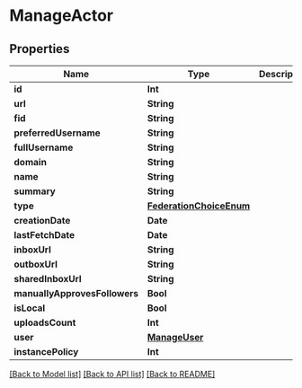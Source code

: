 # ManageActor

## Properties
Name | Type | Description | Notes
------------ | ------------- | ------------- | -------------
**id** | **Int** |  | [readonly] 
**url** | **String** |  | [optional] 
**fid** | **String** |  | 
**preferredUsername** | **String** |  | 
**fullUsername** | **String** |  | [readonly] 
**domain** | **String** |  | 
**name** | **String** |  | [optional] 
**summary** | **String** |  | [optional] 
**type** | [**FederationChoiceEnum**](FederationChoiceEnum.md) |  | [optional] 
**creationDate** | **Date** |  | [readonly] 
**lastFetchDate** | **Date** |  | [optional] 
**inboxUrl** | **String** |  | [optional] 
**outboxUrl** | **String** |  | [optional] 
**sharedInboxUrl** | **String** |  | [optional] 
**manuallyApprovesFollowers** | **Bool** |  | [optional] 
**isLocal** | **Bool** |  | [readonly] 
**uploadsCount** | **Int** |  | [readonly] 
**user** | [**ManageUser**](ManageUser.md) |  | 
**instancePolicy** | **Int** |  | [readonly] 

[[Back to Model list]](../README.md#documentation-for-models) [[Back to API list]](../README.md#documentation-for-api-endpoints) [[Back to README]](../README.md)


